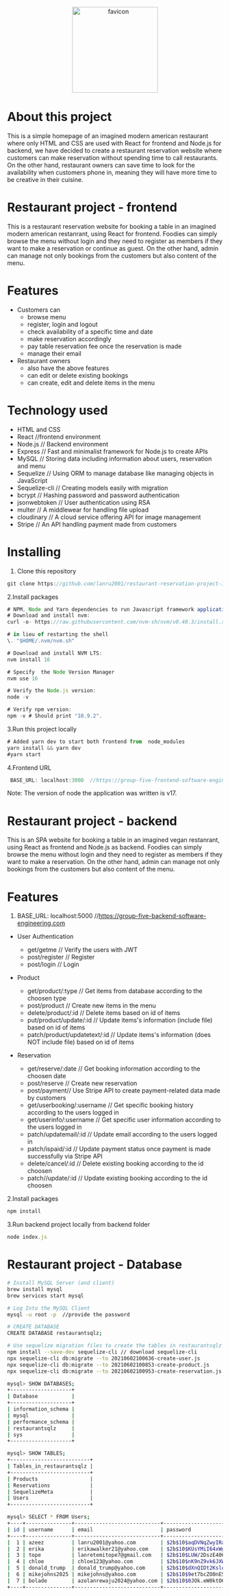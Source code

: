 <p align="center">
<img alt="favicon" src="https://res.cloudinary.com/pei7pei8luobo/image/upload/v1630420930/vegetarian_gzpvzo.svg" width="200" height="200" >
</p>

# About this project
This is a simple homepage of an imagined modern american restaurant where only HTML and CSS are used with React for frontend and Node.js for backend, we have decided to create a restaurant reservation website where customers can make reservation without spending time to call restaurants. On the other hand, restaurant owners can save time to look for the availability when customers phone in, meaning they will have more time to be creative in their cuisine.

# Restaurant project - frontend
This is a restaurant reservation  website for booking a table in an imagined modern american restanrant, using React for frontend. Foodies can simply browse the menu without login and they need to register as members if they want to make a reservation or continue as guest. On the other hand, admin can manage not only bookings from the customers but also content of the menu.

# Features
* Customers can
  - browse menu
  - register, login and logout
  - check availability of a specific time and date
  - make reservation accordingly
  - pay table reservation fee once the reservation is made
  - manage their email
* Restaurant owners
  - also have the above features
  - can edit or delete existing bookings
  - can create, edit and delete items in the menu

# Technology used

* HTML and CSS
* React //frontend environment
* Node.js // Backend environment
* Express // Fast and minimalist framework for Node.js to create APIs
* MySQL // Storing data including information about users, reservation and menu
* Sequelize // Using ORM to manage database like managing objects in JavaScript
* Sequelize-cli // Creating models easily with migration
* bcrypt // Hashing password and password authentication
* jsonwebtoken // User authentication using RSA
* multer // A middlewear for handling file upload
* cloudinary // A cloud service offering API for image management
* Stripe // An API handling payment made from customers


# Installing
1. Clone this repository
```javascript
git clone https://github.com/lanru2001/restaurant-reservation-project-1.git
```

2.Install packages
```javascript
# NPM, Node and Yarn dependencies to run Javascript framework application (React JS and NodeJs
# Download and install nvm:
curl -o- https://raw.githubusercontent.com/nvm-sh/nvm/v0.40.3/install.sh | bash

# in lieu of restarting the shell
\. "$HOME/.nvm/nvm.sh"

# Download and install NVM LTS:
nvm install 16

# Specify  the Node Version Manager
nvm use 16

# Verify the Node.js version:
node -v

# Verify npm version:
npm -v # Should print "10.9.2".
```

3.Run this project locally
```javascript
# Added yarn dev to start both frontend from  node_modules
yarn install && yarn dev
#yarn start
```
4.Frontend URL
   ```javascript
    BASE_URL: localhost:3000  //https://group-five-frontend-software-engineering.com
   ```
Note: The version of node the application was written is v17.

# Restaurant project - backend
This is an SPA website for booking a table in an imagined vegan restanrant, using React as frontend and Node.js as backend. Foodies can simply browse the menu without login and they need to register as members if they want to make a reservation. On the other hand, admin can manage not only bookings from the customers but also content of the menu.

# Features
1. BASE_URL: localhost:5000  //https://group-five-backend-software-engineering.com

* User Authentication
  * get/getme // Verify the users with JWT
  * post/register // Register
  * post/login // Login
  
* Product
  * get/product/:type // Get items from database according to the choosen type
  * post/product // Create new items in the menu
  * delete/product/:id // Delete items based on id of items
  * put/product/update/:id // Update items's information (include file) based on id of items
  * patch/product/updatetext/:id // Update items's information (does NOT include file) based on id of items

* Reservation
  * get/reserve/:date // Get booking information according to the choosen date
  * post/reserve // Create new reservation
  * post/payment// Use Stripe API to create payment-related data made by customers
  * get/userbooking/:username // Get specific booking history according to the users logged in
  * get/userinfo/:username // Get specific user information according to the users logged in
  * patch/updatemail/:id // Update email according to the users logged in
  * patch/ispaid/:id // Update payment status once payment is made successfully via Stripe API
  * delete/cancel/:id // Delete existing booking according to the id choosen
  * patch//update/:id // Update existing booking according to the id choosen

2.Install packages
```javascript
npm install
```

3.Run backend project locally from backend folder 
```javascript
node index.js
```
# Restaurant project - Database
```bash
# Install MySQL Server (and client)
brew install mysql
brew services start mysql

# Log Into the MySQL Client
mysql -u root -p  //provide the password

# CREATE DATABASE
CREATE DATABASE restaurantsqlz;

# Use sequelize migration files to create the tables in restaurantsqlz database
npm install --save-dev sequelize-cli // download sequelize-cli
npx sequelize-cli db:migrate --to 20210602100636-create-user.js
npx sequelize-cli db:migrate --to 20210602100853-create-product.js
npx sequelize-cli db:migrate --to 20210602100953-create-reservation.js

mysql> SHOW DATABASES;
+--------------------+
| Database           |
+--------------------+
| information_schema |
| mysql              |
| performance_schema |
| restaurantsqlz     |
| sys                |
+--------------------+

mysql> SHOW TABLES;
+--------------------------+
| Tables_in_restaurantsqlz |
+--------------------------+
| Products                 |
| Reservations             |
| SequelizeMeta            |
| Users                    |
+--------------------------+

mysql> SELECT * FROM Users;
+----+---------------+----------------------------+--------------------------------------------------------------+---------------------+---------------------+
| id | username      | email                      | password                                                     | createdAt           | updatedAt           |
+----+---------------+----------------------------+--------------------------------------------------------------+---------------------+---------------------+
|  1 | azeez         | lanru2001@yahoo.com        | $2b$10$aqDVNqZwyIRapO9wIZXzZeeNKUHbzSOC7D1TUTmhKgyOO4sg4QkP. | 2025-05-10 02:58:16 | 2025-05-10 02:58:16 |
|  2 | erika         | erikawalker21@yahoo.com    | $2b$10$KUsYMiI64xWg7KUxWmRbKOjoxw/6r0BhzivGMJo9VesYqfID0H1IC | 2025-05-10 16:09:38 | 2025-05-10 16:09:38 |
|  3 | tope          | lanretemitope7@gmail.com   | $2b$10$LUW/2DszE406A7pRBcmFpetbibHDBRB.lrJioaGHJAyJt96wCiy9y | 2025-05-10 16:11:45 | 2025-05-10 16:11:45 |
|  4 | chloe         | chloe123@yahoo.com         | $2b$10$nK9nZ9vk6JXW0RCm6akTlu56L0mViUMSlV51x0sBToFvOsXO7zMqC | 2025-05-10 21:41:07 | 2025-05-10 21:41:07 |
|  5 | donald_trump  | donald_trump@yahoo.com     | $2b$10$dXnQIDt2KslqmJVwpmywneV0C6TIrennoiBzALMtCc0wZ1wh9q6We | 2025-05-11 01:50:43 | 2025-05-11 01:50:43 |
|  6 | mikejohns2025 | mikejohns@yahoo.com        | $2b$10$9et7bcZO0nES2uFvB4voDOIplpmJWN7E/eZzaYi/sSvovoOwpPU9S | 2025-05-11 02:38:05 | 2025-05-11 02:38:05 |
|  7 | bolade        | azolanrewaju2024@yahoo.com | $2b$10$0JOk.eW0ktO6u.4Jx6sU1.5x4EqYGynwM7YZ7muW0hJUA1iXP8QPS | 2025-05-11 03:28:38 | 2025-05-11 03:28:38 |
+----+---------------+----------------------------+--------------------------------------------------------------+---------------------+---------------------+

```
